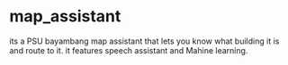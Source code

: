 # map_assistant

its a PSU bayambang map assistant that lets you know what building it is and route to it. it features speech assistant and Mahine learning.
